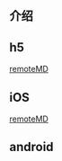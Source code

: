## 介绍

## h5
[remoteMD](https://raw.githubusercontent.com/zk4/x-engine-module-ui/master/h5/Readme.md?token=AAHTKQQPZVGNW5SBLCKQBS27FV4IY)


## iOS
[remoteMD](https://raw.githubusercontent.com/zk4/x-engine-module-ui/master/iOS/README.md?token=AAHTKQU5YU43Z2JE6JEUBI27FV4N4)

## android

